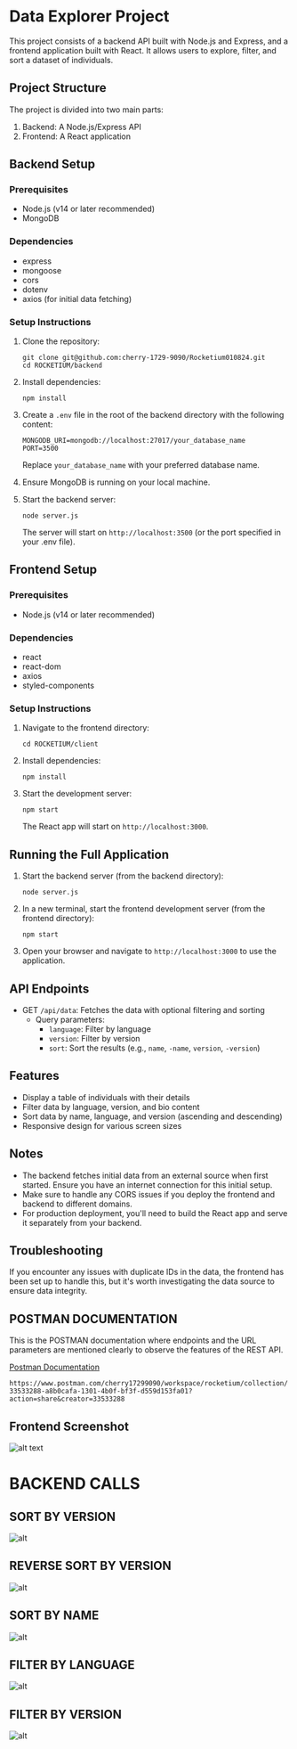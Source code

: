# Data Explorer Project

This project consists of a backend API built with Node.js and Express, and a frontend application built with React. It allows users to explore, filter, and sort a dataset of individuals.

## Project Structure

The project is divided into two main parts:

1. Backend: A Node.js/Express API
2. Frontend: A React application

## Backend Setup

### Prerequisites

- Node.js (v14 or later recommended)
- MongoDB

### Dependencies

- express
- mongoose
- cors
- dotenv
- axios (for initial data fetching)

### Setup Instructions

1. Clone the repository:
   ```
   git clone git@github.com:cherry-1729-9090/Rocketium010824.git
   cd ROCKETIUM/backend
   ```

2. Install dependencies:
   ```
   npm install
   ```

3. Create a `.env` file in the root of the backend directory with the following content:
   ```
   MONGODB_URI=mongodb://localhost:27017/your_database_name
   PORT=3500
   ```
   Replace `your_database_name` with your preferred database name.

4. Ensure MongoDB is running on your local machine.

5. Start the backend server:
   ```
   node server.js
   ```

   The server will start on `http://localhost:3500` (or the port specified in your .env file).

## Frontend Setup

### Prerequisites

- Node.js (v14 or later recommended)

### Dependencies

- react
- react-dom
- axios
- styled-components

### Setup Instructions

1. Navigate to the frontend directory:
   ```
   cd ROCKETIUM/client
   ```

2. Install dependencies:
   ```
   npm install
   ```

3. Start the development server:
   ```
   npm start
   ```

   The React app will start on `http://localhost:3000`.

## Running the Full Application

1. Start the backend server (from the backend directory):
   ```
   node server.js
   ```

2. In a new terminal, start the frontend development server (from the frontend directory):
   ```
   npm start
   ```

3. Open your browser and navigate to `http://localhost:3000` to use the application.

## API Endpoints

- GET `/api/data`: Fetches the data with optional filtering and sorting
  - Query parameters:
    - `language`: Filter by language
    - `version`: Filter by version
    - `sort`: Sort the results (e.g., `name`, `-name`, `version`, `-version`)

## Features

- Display a table of individuals with their details
- Filter data by language, version, and bio content
- Sort data by name, language, and version (ascending and descending)
- Responsive design for various screen sizes

## Notes

- The backend fetches initial data from an external source when first started. Ensure you have an internet connection for this initial setup.
- Make sure to handle any CORS issues if you deploy the frontend and backend to different domains.
- For production deployment, you'll need to build the React app and serve it separately from your backend.

## Troubleshooting

If you encounter any issues with duplicate IDs in the data, the frontend has been set up to handle this, but it's worth investigating the data source to ensure data integrity.

## POSTMAN DOCUMENTATION

This is the POSTMAN documentation where endpoints and the URL parameters are mentioned clearly to observe the features of the REST API.

[Postman Documentation](https://www.postman.com/cherry17299090/workspace/rocketium/collection/33533288-a8b0cafa-1301-4b0f-bf3f-d559d153fa01?action=share&creator=33533288)

`https://www.postman.com/cherry17299090/workspace/rocketium/collection/33533288-a8b0cafa-1301-4b0f-bf3f-d559d153fa01?action=share&creator=33533288`

## Frontend Screenshot

![alt text](/assets/frontend.png)

# BACKEND CALLS

## SORT BY VERSION
![alt](/assets/SORT_BY_VERSION.png)

## REVERSE SORT BY VERSION
![alt](/assets/REVERSE_SORT_BY_VERSION.png)

## SORT BY NAME
![alt](/assets/SORT_BY_NAME.png)

## FILTER BY LANGUAGE
![alt](/assets/FILTER_BY_LANGUAGE.png)

## FILTER BY VERSION
![alt](/assets/FILTER_BY_VERSION.png)